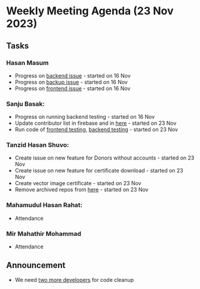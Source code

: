 # Weekly Meeting Agenda (23 Nov 2023)

## Tasks
### Hasan Masum
* Progress on [backend issue](https://github.com/Badhan-BUET-Zone/badhan-backend/issues/11) - started on 16 Nov
* Progress on [backup issue](https://github.com/Badhan-BUET-Zone/badhan-backup/issues/101) - started on 16 Nov
* Progress on [frontend issue](https://github.com/Badhan-BUET-Zone/badhan-web/issues/100) - started on 16 Nov

### Sanju Basak:
* Progress on running backend testing - started on 16 Nov
* Update contributor list in firebase and in [here](https://github.com/Badhan-BUET-Zone#contributors) - started on 23 Nov
* Run code of [frontend testing](https://github.com/Badhan-BUET-Zone/badhan-frontend-test), [backend testing](https://github.com/Badhan-BUET-Zone/badhan-test) - started on 23 Nov

### Tanzid Hasan Shuvo:
* Create issue on new feature for Donors without accounts - started on 23 Nov
* Create issue on new feature for certificate download - started on 23 Nov
* Create vector image certificate - started on 23 Nov
* Remove archived repos from [here](https://github.com/Badhan-BUET-Zone#repositories) - started on 23 Nov

### Mahamudul Hasan Rahat:
* Attendance 

### Mir Mahathir Mohammad
* Attendance

## Announcement
* We need [two more developers](https://github.com/Badhan-BUET-Zone/.github/blob/main/new-member.md) for code cleanup
